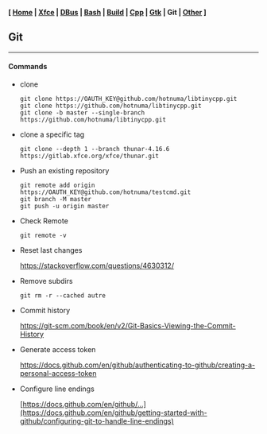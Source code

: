**[ [Home](00-Home.html) | [Xfce](05-Xfce.html) | [DBus](10-DBus.html) | [Bash](15-Bash.html) | [Build](20-Build.html) | [Cpp](25-Cpp.html) | [Gtk](30-Gtk.html) | Git | [Other](99-Other.html) ]**

## Git

---

#### Commands

* clone

    ```
    git clone https://OAUTH_KEY@github.com/hotnuma/libtinycpp.git
    git clone https://github.com/hotnuma/libtinycpp.git
    git clone -b master --single-branch https://github.com/hotnuma/libtinycpp.git
    ```

* clone a specific tag

    ```
    git clone --depth 1 --branch thunar-4.16.6 https://gitlab.xfce.org/xfce/thunar.git
    ```

* Push an existing repository
    
    ```
    git remote add origin https://OAUTH_KEY@github.com/hotnuma/testcmd.git
    git branch -M master
    git push -u origin master
    ```

* Check Remote

    ```
    git remote -v
    ```
* Reset last changes
    
    https://stackoverflow.com/questions/4630312/  
    
* Remove subdirs

    ```
    git rm -r --cached autre
    ```

* Commit history
    
    https://git-scm.com/book/en/v2/Git-Basics-Viewing-the-Commit-History  

* Generate access token
    
    https://docs.github.com/en/github/authenticating-to-github/creating-a-personal-access-token  

* Configure line endings
    
    [https://docs.github.com/en/github/...](https://docs.github.com/en/github/getting-started-with-github/configuring-git-to-handle-line-endings)  


